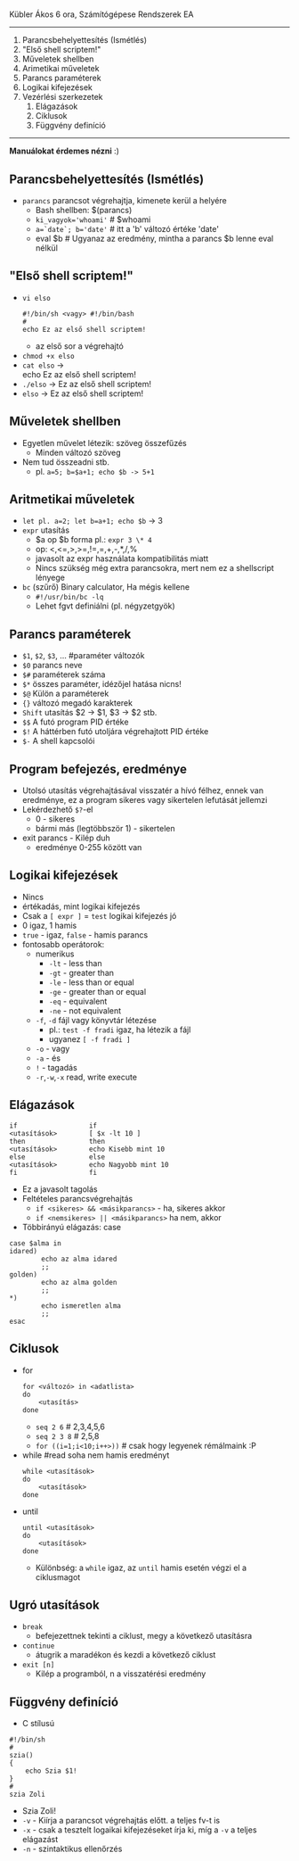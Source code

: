 # 

Kübler Ákos
6 ora, Számítógépese Rendszerek EA

---
1. Parancsbehelyettesítés (Ismétlés)
2. "Első shell scriptem!"
3. Műveletek shellben
4. Arimetikai műveletek
5. Parancs paraméterek
6. Logikai kifejezések
7. Vezérlési szerkezetek
    1. Elágazások
    2. Ciklusok
    3. Függvény definíció
---

__Manuálokat érdemes nézni__ :)
## Parancsbehelyettesítés (Ismétlés)
- `parancs` parancsot végrehajtja, kimenete kerül a helyére
    - Bash shellben: $(parancs)
    - `ki_vagyok='whoami'` # $whoami
    - ```a=`date`; b='date'``` # itt a 'b' változó értéke 'date'
    - eval $b # Ugyanaz az eredmény, mintha a parancs $b lenne eval nélkül
## "Első shell scriptem!"
- `vi elso`
    ```
    #!/bin/sh <vagy> #!/bin/bash
    #
    echo Ez az első shell scriptem!
    ```
    - az első sor a végrehajtó
- `chmod +x elso`
- `cat elso` -><br> echo Ez az első shell scriptem!
- `./elso` -> Ez az első shell scriptem!
- `elso` -> Ez az első shell scriptem!

## Műveletek shellben
- Egyetlen művelet létezik: szöveg összefűzés
    - Minden változó szöveg
- Nem tud összeadni stb.
    - pl. `a=5; b=$a+1; echo $b -> 5+1`

## Aritmetikai műveletek
- `let pl. a=2; let b=a+1; echo $b` -> 3 
- `expr` utasítás
    - $a op $b forma pl.: `expr 3 \* 4`
    - op: <,<=,>,>=,!=,=,+,-,*,/,%
    - javasolt az expr használata kompatibilitás miatt
    - Nincs szükség még extra parancsokra, mert nem ez a shellscript lényege
- `bc` (szűrő) Binary calculator, Ha mégis kellene 
    - `#!/usr/bin/bc -lq`
    - Lehet fgvt definiálni (pl. négyzetgyök)
## Parancs paraméterek
- `$1`, `$2`, `$3`, ... #paraméter változók
- `$0` parancs neve
- `$#` paraméterek száma
- `$*` összes paraméter, idézőjel hatása nicns!
- `$@` Külön a paraméterek
- `{}` változó megadó karakterek
- `Shift` utasítás $2 -> $1, $3 -> $2 stb.
- `$$` A futó program PID értéke
- `$!` A háttérben futó utoljára végrehajtott PID értéke
- `$-` A shell kapcsolói


## Program befejezés, eredménye
- Utolsó utasítás végrehajtásával visszatér a hívó félhez, ennek van eredménye, ez a program sikeres vagy sikertelen lefutását jellemzi
- Lekérdezhető `$?`-el
    - 0 - sikeres
    - bármi más (legtöbbször 1) - sikertelen
- exit parancs - Kilép duh
    - eredménye 0-255 között van

## Logikai kifejezések
- Nincs
- értékadás, mint logikai kifejezés
- Csak a `[ expr ]` = `test` logikai kifejezés jó 
- 0 igaz, 1 hamis
- `true` - igaz, `false` - hamis parancs
- fontosabb operátorok:
    - numerikus
        - `-lt` - less than
        - `-gt` - greater than
        - `-le` - less than or equal
        - `-ge` - greater than or equal
        - `-eq` - equivalent
        - `-ne` - not equivalent
    - `-f`, `-d` fájl vagy könyvtár létezése
        - pl.: `test -f fradi` igaz, ha létezik a fájl 
        - ugyanez `[ -f fradi ]`
    - `-o` - vagy
    - `-a` - és
    - `!` - tagadás
    - `-r`,`-w`,`-x` read, write execute

## Elágazások
```
if                  if
<utasítások>        [ $x -lt 10 ]
then                then
<utasítások>        echo Kisebb mint 10
else                else
<utasítások>        echo Nagyobb mint 10
fi                  fi
```
- Ez a javasolt tagolás
- Feltételes parancsvégrehajtás
    - `if <sikeres> && <másikparancs>` - ha, sikeres akkor
    - `if <nemsikeres> || <másikparancs>` ha nem, akkor
- Többirányú elágazás: case
```
case $alma in
idared)
        echo az alma idared
        ;;
golden)
        echo az alma golden
        ;;
*)
        echo ismeretlen alma
        ;;
esac
```

## Ciklusok
- for
    ```
    for <változó> in <adatlista>
    do
        <utasítás>
    done
    ```
    - `seq 2 6` # 2,3,4,5,6
    - `seq 2 3 8` # 2,5,8
    - `for ((i=1;i<10;i++>))` # csak hogy legyenek rémálmaink :P
- while #read soha nem hamis eredményt
    ```
    while <utasítások>
    do
        <utasítások>
    done
    ```
- until
    ```
    until <utasítások>
    do 
        <utasítások>
    done
    ```
    - Különbség: a `while` igaz, az `until` hamis esetén végzi el a ciklusmagot
    
## Ugró utasítások
- `break`
    - befejezettnek tekinti a ciklust, megy a következő utasításra
- `continue`
    - átugrik a maradékon és kezdi a következő ciklust
- `exit [n]`
    - Kilép a programból, n a visszatérési eredmény

## Függvény definíció
- C stílusú
```
#!/bin/sh
#
szia()
{
    echo Szia $1!
}
#
szia Zoli
```
- Szia Zoli!
- `-v` - Kiírja a parancsot végrehajtás előtt. a teljes fv-t is
- `-x` - csak a tesztelt logaikai kifejezéseket írja ki, míg a `-v` a teljes elágazást
- `-n` - szintaktikus ellenőrzés